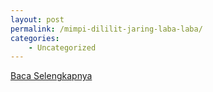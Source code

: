 ```yaml
---
layout: post
permalink: /mimpi-dililit-jaring-laba-laba/
categories:
    - Uncategorized
---
```


[Baca Selengkapnya](/07)